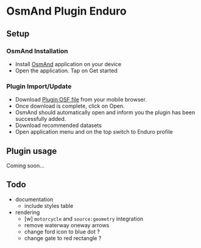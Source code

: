 # OsmAnd Plugin Enduro

## Setup

### OsmAnd Installation

- Install [OsmAnd](https://osmand.net/) application on your device
- Open the application. Tap on Get started

### Plugin Import/Update

- Download [Plugin OSF file](https://github.com/cmoffroad/osmand-plugin-enduro/raw/master/build/osmand-plugin-enduro.osf) from your mobile browser.
- Once download is complete, click on Open.
- OsmAnd should automatically open and inform you the plugin has been successfully added.
- Download recommended datasets
- Open application menu and on the top switch to Enduro profile

## Plugin usage

Coming soon...

## Todo

- documentation
  - include styles table
- rendering
  - [w] `motorcycle` and `source:geometry` integration
  - remove waterway oneway arrows
  - change ford icon to blue dot ?
  - change gate to red rectangle ?